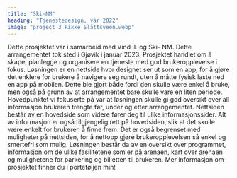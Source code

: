 ```yaml
---
title: "Ski-NM"
heading: "Tjenestedesign, vår 2022"
image: "project_3_Rikke Slåttsveen.webp"
---
```


Dette prosjektet var i samarbeid med Vind IL og Ski- NM. Dette arrangementet tok sted i Gjøvik i januar 2023. Prosjektet handlet om å skape, planlegge og organisere en tjeneste med god brukeropplevelse i fokus. Løsningen er en nettside hvor designet ser ut som en app, for å gjøre det enklere for brukere å navigere seg rundt, uten å måtte fysisk laste ned en app på mobilen. Dette ble gjort både fordi den skulle være enkel å bruke, men også på grunn av at arrangementet bare skulle vare en liten periode. Hovedpunktet vi fokuserte på var at løsningen skulle gi god oversikt over all informasjon brukeren trengte før, under og etter arrangementet. 
Nettsiden består av en hovedside som videre fører deg til ulike informasjonssider. Alt av informasjon er også tilgjengelig rett på hovedsiden, slik at det skulle være enkelt for brukeren å finne frem. Det er også begrenset med muligheter på nettsiden, for å nettopp gjøre brukeropplevelsen så enkel og smertefri som mulig. Løsningen består da av en oversikt over programmet, informasjon om de ulike fasilitetene som er på arenaen, kart over arenaen og mulighetene for parkering og billetten til brukeren. 
Mer informasjon om prosjektet finner du i porteføljen min!
